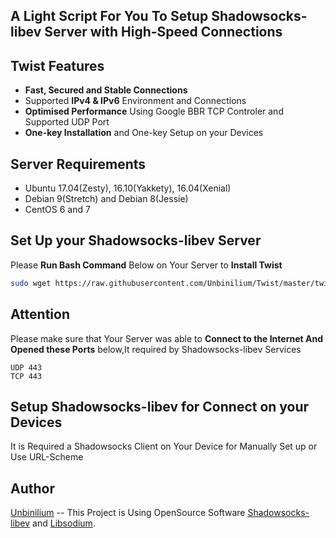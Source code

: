 ## A Light Script For You To Setup Shadowsocks-libev Server with High-Speed Connections

## Twist Features
- **Fast, Secured and Stable Connections**
- Supported **IPv4 & IPv6** Environment and Connections
- **Optimised Performance** Using Google BBR TCP Controler and Supported UDP Port
- **One-key Installation** and One-key Setup on your Devices

## Server Requirements
- Ubuntu 17.04(Zesty), 16.10(Yakkety), 16.04(Xenial)
- Debian 9(Stretch) and Debian 8(Jessie) 
- CentOS 6 and 7

## Set Up your Shadowsocks-libev Server
Please **Run Bash Command** Below on Your Server to **Install Twist**
```bash
sudo wget https://raw.githubusercontent.com/Unbinilium/Twist/master/twist -O twist.sh && chmod -x twist.sh && bash twist.sh
```

## Attention
Please make sure that Your Server was able to **Connect to the Internet And Opened these Ports** below,It required by Shadowsocks-libev Services
```port
UDP 443
TCP 443
```

## Setup Shadowsocks-libev for Connect on your Devices
It is Required a Shadowsocks Client on Your Device for Manually Set up or Use URL-Scheme

## Author
<a href="https://github.com/Unbinilium" target="_blank">Unbinilium</a> --  This Project is Using OpenSource Software <a href="https://github.com/shadowsocks/shadowsocks-libev" target="_blank">Shadowsocks-libev</a> and <a href="https://github.com/jedisct1/libsodium" target="_blank">Libsodium</a>.
